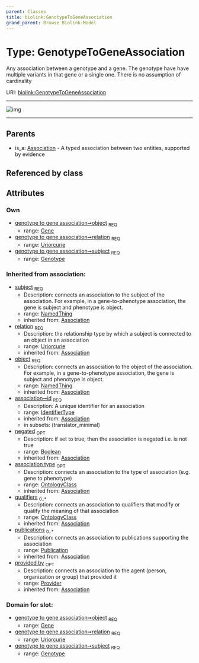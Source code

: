 ```yaml
---
parent: Classes
title: biolink:GenotypeToGeneAssociation
grand_parent: Browse Biolink-Model
---
```


# Type: GenotypeToGeneAssociation


Any association between a genotype and a gene. The genotype have have multiple variants in that gene or a single one. There is no assumption of cardinality

URI: [biolink:GenotypeToGeneAssociation](https://w3id.org/biolink/vocab/GenotypeToGeneAssociation)


---

![img](http://yuml.me/diagram/nofunky;dir:TB/class/\[Provider]<provided%20by(i)%200..1-%20\[GenotypeToGeneAssociation&#124;relation:uriorcurie;id(i):identifier_type;negated(i):boolean%20%3F],%20\[Publication]<publications(i)%200..*-%20\[GenotypeToGeneAssociation],%20\[OntologyClass]<qualifiers(i)%200..*-%20\[GenotypeToGeneAssociation],%20\[OntologyClass]<association%20type(i)%200..1-%20\[GenotypeToGeneAssociation],%20\[Gene]<object%201..1-%20\[GenotypeToGeneAssociation],%20\[Genotype]<subject%201..1-%20\[GenotypeToGeneAssociation],%20\[Association]^-\[GenotypeToGeneAssociation])

---


## Parents

 *  is_a: [Association](Association.md) - A typed association between two entities, supported by evidence

## Referenced by class


## Attributes


### Own

 * [genotype to gene association➞object](genotype_to_gene_association_object.md)  <sub>REQ</sub>
    * range: [Gene](Gene.md)
 * [genotype to gene association➞relation](genotype_to_gene_association_relation.md)  <sub>REQ</sub>
    * range: [Uriorcurie](types/Uriorcurie.md)
 * [genotype to gene association➞subject](genotype_to_gene_association_subject.md)  <sub>REQ</sub>
    * range: [Genotype](Genotype.md)

### Inherited from association:

 * [subject](subject.md)  <sub>REQ</sub>
    * Description: connects an association to the subject of the association. For example, in a gene-to-phenotype association, the gene is subject and phenotype is object.
    * range: [NamedThing](NamedThing.md)
    * inherited from: [Association](Association.md)
 * [relation](relation.md)  <sub>REQ</sub>
    * Description: the relationship type by which a subject is connected to an object in an association
    * range: [Uriorcurie](types/Uriorcurie.md)
    * inherited from: [Association](Association.md)
 * [object](object.md)  <sub>REQ</sub>
    * Description: connects an association to the object of the association. For example, in a gene-to-phenotype association, the gene is subject and phenotype is object.
    * range: [NamedThing](NamedThing.md)
    * inherited from: [Association](Association.md)
 * [association➞id](association_id.md)  <sub>REQ</sub>
    * Description: A unique identifier for an association
    * range: [IdentifierType](types/IdentifierType.md)
    * inherited from: [Association](Association.md)
    * in subsets: (translator_minimal)
 * [negated](negated.md)  <sub>OPT</sub>
    * Description: if set to true, then the association is negated i.e. is not true
    * range: [Boolean](types/Boolean.md)
    * inherited from: [Association](Association.md)
 * [association type](association_type.md)  <sub>OPT</sub>
    * Description: connects an association to the type of association (e.g. gene to phenotype)
    * range: [OntologyClass](OntologyClass.md)
    * inherited from: [Association](Association.md)
 * [qualifiers](qualifiers.md)  <sub>0..*</sub>
    * Description: connects an association to qualifiers that modify or qualify the meaning of that association
    * range: [OntologyClass](OntologyClass.md)
    * inherited from: [Association](Association.md)
 * [publications](publications.md)  <sub>0..*</sub>
    * Description: connects an association to publications supporting the association
    * range: [Publication](Publication.md)
    * inherited from: [Association](Association.md)
 * [provided by](provided_by.md)  <sub>OPT</sub>
    * Description: connects an association to the agent (person, organization or group) that provided it
    * range: [Provider](Provider.md)
    * inherited from: [Association](Association.md)

### Domain for slot:

 * [genotype to gene association➞object](genotype_to_gene_association_object.md)  <sub>REQ</sub>
    * range: [Gene](Gene.md)
 * [genotype to gene association➞relation](genotype_to_gene_association_relation.md)  <sub>REQ</sub>
    * range: [Uriorcurie](types/Uriorcurie.md)
 * [genotype to gene association➞subject](genotype_to_gene_association_subject.md)  <sub>REQ</sub>
    * range: [Genotype](Genotype.md)
